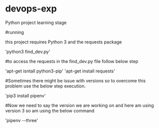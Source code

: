 # devops-exp
Python project learning stage

#running

this project requires Python 3 and the requests package

'python3 find_dev.py'

#to access the requests in the find_dev.py file follow below step

'apt-get isntall python3-pip'
'apt-get install requests'

#Sometimes there might be issue with versions so to overcome this problem use the below step execution.

'pip3 install pipenv'


#Now we need to say the version we are working on and here am using version 3 so am using the below command

'pipenv --three'
